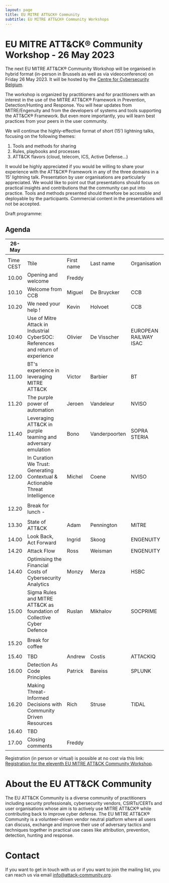 ```yaml
---
layout: page
title: EU MITRE ATT&CK® Community
subtitle: EU MITRE ATT&CK® Community Workshops
---
```


# EU MITRE ATT&CK® Community Workshop - 26 May 2023

The next EU MITRE ATT&CK® Community Workshop will be organised in hybrid format (in-person in Brussels as well as via videoconference) on Friday 26 May 2023. It will be hosted by the <a href="https://ccb.belgium.be/en"> Centre for Cybersecurity Belgium</a>. 

The workshop is organized by practitioners and for practitioners with an interest in the use of the MITRE ATT&CK® Framework in Prevention, Detection/Hunting and Response. You will hear updates from MITRE/Engenuity and from the developers of systems and tools supporting the ATT&CK® Framework. But even more importantly, you will learn best practices from your peers in the user community. 

We will continue the highly-effective format of short (15’) lightning talks, focusing on the following themes: 
1.	Tools and methods for sharing 
2.	Rules, playbooks and processes 
3.	ATT&CK flavors (cloud, telecom, ICS, Active Defense…)

It would be highly appreciated if you would be willing to share your experience with the ATT&CK® Framework in any of the three domains in a 15’ lightning talk. Presentation by user organisations are particularly appreciated. We would like to point out that presentations should focus on practical insights and contributions that the community can put into practice. Tools and methods presented should therefore be accessible and deployable by the participants. Commercial content in the presentations will not be accepted. 

Draft programme:
## Agenda

| 26-May   |                                                                                       |             |            |                                   |
|----------|---------------------------------------------------------------------------------------|-------------|------------|-----------------------------------|
|          |                                                                                       |             |            |                                   |
| Time CEST| Ttile                                                                                 | First name  | Last name  | Organisation                      |
| 10.00    | Opening and welcome                                                                   | Freddy      |            |                                   |
| 10.10    | Welcome from CCB                                                                      | Miguel      | De Bruycker| CCB                               |
| 10.20    | We need your help !    | Kevin       | Holvoet    | CCB                               |
| 10:40    | Use of Mitre Attack in Industrial CyberSOC: References and return of experience       | Olivier     | De Visscher| EUROPEAN RAILWAY ISAC             |
| 11.00    | BT's experience in leveraging MITRE ATT&CK                                            | Victor      | Barbier    | BT                                |
| 11.20    | The purple power of automation                                                        | Jeroen      | Vandeleur  | NVISO                             |
| 11.40    | Leveraging ATT&CK in purple teaming and adversary emulation                           | Bono        | Vanderpoorten   | SOPRA STERIA                 |
| 12.00    | In Curation We Trust: Generating Contextual & Actionable Threat Intelligence          | Michel      | Coene      | NVISO                             |
|          |                                                                                       |             |            |                                   |
| 12.20    | Break for lunch  -                                                                    |             |            |                                   |
|          |                                                                                       |             |            |                                   |
| 13.30    | State of ATT&CK                                                                       | Adam        | Pennington | MITRE                             |
| 14.00    | Look Back, Act Forward                                                                | Ingrid      | Skoog      | ENGENUITY                         |
| 14.20    | Attack Flow                                                                           | Ross        | Weisman    | ENGENUITY                         |
| 14.40    | Optimising the Financial Costs of Cybersecurity Analytics                             | Monzy       | Merza      | HSBC                              |
| 15.00    | Sigma Rules and MITRE ATT&CK as foundation of Collective Cyber Defence                | Ruslan      | Mikhalov   | SOCPRIME                          |
|          |                                                                                       |             |            |                                   |
| 15.20    | Break for coffee                                                                      |             |            |                                   |
|          |                                                                                       |             |            |                                   |
| 15.40    | TBD                                                                                   | Andrew      | Costis     | ATTACKIQ                          |
| 16.00    | Detection As Code Principles                                                          | Patrick     | Bareiss    | SPLUNK                            |
| 16.20    | Making Threat-Informed Decisions with Community Driven Resources                      | Rich        | Struse     | TIDAL                             |
| 16.40    | TBD                                                                                   |             |            |                                   |
| 17.00    | Closing comments                                                                      | Freddy      |            |                                   |


Registration (in person or virtual) is possible at no cost via this link: <a href="https://www.eventbrite.com/e/11th-eu-attck-community-workshop-tickets-574427958487"> Registration for the eleventh 
EU MITRE ATT&CK Community Workshop</a>. 

# About the EU ATT&CK Community

The EU ATT&CK Community is a diverse community of practitioners including security professionals, cybersecurity vendors, CSIRTs/CERTs and user organisations whose aim is to actively use MITRE ATT&CK® while contributing back to improve cyber defense. The EU MITRE ATT&CK® Community is a volunteer-driven vendor neutral platform where all users can discuss, exchange and improve their use of adversary tactics and techniques together in practical use cases like attribution, prevention, detection, hunting and response.

# Contact

If you want to get in touch with us or if you want to join the mailing list, you can reach us via email info@attack-community.org. 

